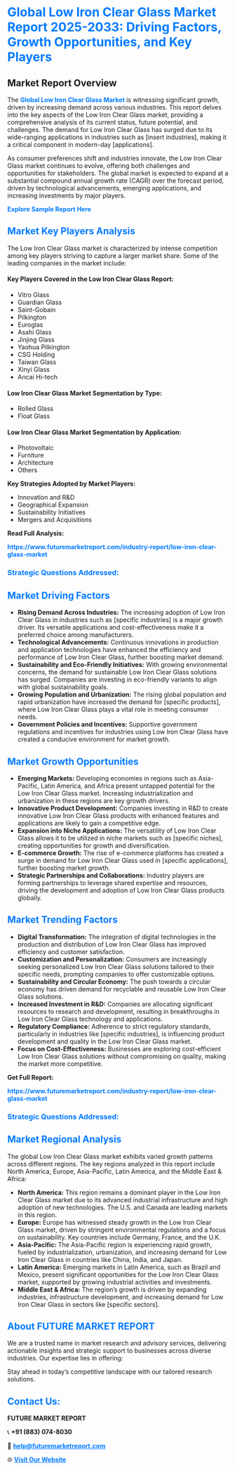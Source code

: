 <h1 style="color: #007BFF;">Global Low Iron Clear Glass Market Report 2025-2033: Driving Factors, Growth Opportunities, and Key Players</h1>

<section id="overview">
<h2>Market Report Overview</h2>
<p>The <a href="https://www.futuremarketreport.com/industry-report/low-iron-clear-glass-market" style="color: #007BFF; text-decoration: none;"><strong>Global Low Iron Clear Glass Market</strong></a> is witnessing significant growth, driven by increasing demand across various industries. This report delves into the key aspects of the Low Iron Clear Glass market, providing a comprehensive analysis of its current status, future potential, and challenges. The demand for Low Iron Clear Glass has surged due to its wide-ranging applications in industries such as [insert industries], making it a critical component in modern-day [applications].</p>
<p>As consumer preferences shift and industries innovate, the Low Iron Clear Glass market continues to evolve, offering both challenges and opportunities for stakeholders. The global market is expected to expand at a substantial compound annual growth rate (CAGR) over the forecast period, driven by technological advancements, emerging applications, and increasing investments by major players.</p>
</section>

<section id="overview">
<p><a href="https://www.futuremarketreport.com/request-sample/reportId=41864" style="color: #007BFF; text-decoration: none;"><strong>Explore Sample Report Here</strong></a></p>
</section>

<section id="key-players">
<h2 style="color: #007BFF;">Market Key Players Analysis</h2>
<p>The Low Iron Clear Glass market is characterized by intense competition among key players striving to capture a larger market share. Some of the leading companies in the market include:</p>
<h4>Key Players Covered in the Low Iron Clear Glass Report:</h4>
<ul><li>Vitro Glass</li><li>Guardian Glass</li><li>Saint-Gobain</li><li>Pilkington</li><li>Euroglas</li><li>Asahi Glass</li><li>Jinjing Glass</li><li>Yaohua Pilkington</li><li>CSG Holding</li><li>Taiwan Glass</li><li>Xinyi Glass</li><li>Ancai Hi-tech</li></ul>
<h4>Low Iron Clear Glass Market Segmentation by Type:</h4>
<ul><li>Rolled Glass</li><li>Float Glass</li></ul>

<h4>Low Iron Clear Glass Market Segmentation by Application:</h4>
<ul><li>Photovoltaic</li><li>Furniture</li><li>Architecture</li><li>Others</li></ul>
<p><strong>Key Strategies Adopted by Market Players:</strong></p>
<ul>
<li>Innovation and R&D</li>
<li>Geographical Expansion</li>
<li>Sustainability Initiatives</li>
<li>Mergers and Acquisitions</li>
</ul>
</section>

<section>
<p><strong>Read Full Analysis: </strong></p><a href="https://www.futuremarketreport.com/industry-report/low-iron-clear-glass-market" style="color: #007BFF; text-decoration: none;"><strong>https://www.futuremarketreport.com/industry-report/low-iron-clear-glass-market</strong></a>
<h3 style="color: #007BFF;">Strategic Questions Addressed:</h3>
</section>

<section id="driving-factors">
<h2 style="color: #007BFF;">Market Driving Factors</h2>
<ul>
<li><strong>Rising Demand Across Industries:</strong> The increasing adoption of Low Iron Clear Glass in industries such as [specific industries] is a major growth driver. Its versatile applications and cost-effectiveness make it a preferred choice among manufacturers.</li>
<li><strong>Technological Advancements:</strong> Continuous innovations in production and application technologies have enhanced the efficiency and performance of Low Iron Clear Glass, further boosting market demand.</li>
<li><strong>Sustainability and Eco-Friendly Initiatives:</strong> With growing environmental concerns, the demand for sustainable Low Iron Clear Glass solutions has surged. Companies are investing in eco-friendly variants to align with global sustainability goals.</li>
<li><strong>Growing Population and Urbanization:</strong> The rising global population and rapid urbanization have increased the demand for [specific products], where Low Iron Clear Glass plays a vital role in meeting consumer needs.</li>
<li><strong>Government Policies and Incentives:</strong> Supportive government regulations and incentives for industries using Low Iron Clear Glass have created a conducive environment for market growth.</li>
</ul>
</section>

<section id="growth-opportunities">
<h2 style="color: #007BFF;">Market Growth Opportunities</h2>
<ul>
<li><strong>Emerging Markets:</strong> Developing economies in regions such as Asia-Pacific, Latin America, and Africa present untapped potential for the Low Iron Clear Glass market. Increasing industrialization and urbanization in these regions are key growth drivers.</li>
<li><strong>Innovative Product Development:</strong> Companies investing in R&D to create innovative Low Iron Clear Glass products with enhanced features and applications are likely to gain a competitive edge.</li>
<li><strong>Expansion into Niche Applications:</strong> The versatility of Low Iron Clear Glass allows it to be utilized in niche markets such as [specific niches], creating opportunities for growth and diversification.</li>
<li><strong>E-commerce Growth:</strong> The rise of e-commerce platforms has created a surge in demand for Low Iron Clear Glass used in [specific applications], further boosting market growth.</li>
<li><strong>Strategic Partnerships and Collaborations:</strong> Industry players are forming partnerships to leverage shared expertise and resources, driving the development and adoption of Low Iron Clear Glass products globally.</li>
</ul>
</section>

<section id="trending-factors">
<h2 style="color: #007BFF;">Market Trending Factors</h2>
<ul>
<li><strong>Digital Transformation:</strong> The integration of digital technologies in the production and distribution of Low Iron Clear Glass has improved efficiency and customer satisfaction.</li>
<li><strong>Customization and Personalization:</strong> Consumers are increasingly seeking personalized Low Iron Clear Glass solutions tailored to their specific needs, prompting companies to offer customizable options.</li>
<li><strong>Sustainability and Circular Economy:</strong> The push towards a circular economy has driven demand for recyclable and reusable Low Iron Clear Glass solutions.</li>
<li><strong>Increased Investment in R&D:</strong> Companies are allocating significant resources to research and development, resulting in breakthroughs in Low Iron Clear Glass technology and applications.</li>
<li><strong>Regulatory Compliance:</strong> Adherence to strict regulatory standards, particularly in industries like [specific industries], is influencing product development and quality in the Low Iron Clear Glass market.</li>
<li><strong>Focus on Cost-Effectiveness:</strong> Businesses are exploring cost-efficient Low Iron Clear Glass solutions without compromising on quality, making the market more competitive.</li>
</ul>
</section>

<section>
<p><strong>Get Full Report: </strong></p><a href="https://www.futuremarketreport.com/industry-report/low-iron-clear-glass-market" style="color: #007BFF; text-decoration: none;"><strong>https://www.futuremarketreport.com/industry-report/low-iron-clear-glass-market</strong></a>
<h3 style="color: #007BFF;">Strategic Questions Addressed:</h3>
</section>


<section id="regional-analysis">
<h2 style="color: #007BFF;">Market Regional Analysis</h2>
<p>The global Low Iron Clear Glass market exhibits varied growth patterns across different regions. The key regions analyzed in this report include North America, Europe, Asia-Pacific, Latin America, and the Middle East & Africa:</p>
<ul>
<li><strong>North America:</strong> This region remains a dominant player in the Low Iron Clear Glass market due to its advanced industrial infrastructure and high adoption of new technologies. The U.S. and Canada are leading markets in this region.</li>
<li><strong>Europe:</strong> Europe has witnessed steady growth in the Low Iron Clear Glass market, driven by stringent environmental regulations and a focus on sustainability. Key countries include Germany, France, and the U.K.</li>
<li><strong>Asia-Pacific:</strong> The Asia-Pacific region is experiencing rapid growth, fueled by industrialization, urbanization, and increasing demand for Low Iron Clear Glass in countries like China, India, and Japan.</li>
<li><strong>Latin America:</strong> Emerging markets in Latin America, such as Brazil and Mexico, present significant opportunities for the Low Iron Clear Glass market, supported by growing industrial activities and investments.</li>
<li><strong>Middle East & Africa:</strong> The region’s growth is driven by expanding industries, infrastructure development, and increasing demand for Low Iron Clear Glass in sectors like [specific sectors].</li>
</ul>
</section>

<footer>
<h2 style="color: #007BFF;">About FUTURE MARKET REPORT</h2>
<p>We are a trusted name in market research and advisory services, delivering actionable insights and strategic support to businesses across diverse industries. Our expertise lies in offering:</p>

<p>Stay ahead in today’s competitive landscape with our tailored research solutions.</p>

<h2 style="color: #007BFF;">Contact Us:</h2>
<p><strong>FUTURE MARKET REPORT</strong></p>
<p>📞 <strong>+91 (883) 074-8030</strong></p>
<p>📧 <strong><a href="mailto:help@futuremarketreport.com" style="color: #007BFF;">help@futuremarketreport.com</a></strong></p>
<p>🌐 <strong><a href="https://www.futuremarketreport.com/" style="color: #007BFF;">Visit Our Website</a></strong></p>
</footer>